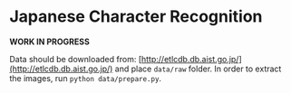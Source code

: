 # Japanese Character Recognition

**WORK IN PROGRESS**

Data should be downloaded from: [http://etlcdb.db.aist.go.jp/](http://etlcdb.db.aist.go.jp/) and place `data/raw` folder. In order to extract the images, run `python data/prepare.py`.